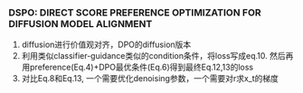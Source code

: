 ### DSPO: DIRECT SCORE PREFERENCE OPTIMIZATION FOR DIFFUSION MODEL ALIGNMENT
1. diffusion进行价值观对齐，DPO的diffusion版本
2. 利用类似classifier-guidance类似的condition条件，将loss写成eq.10. 然后再用preference(Eq.4)+DPO最优条件(Eq.6)得到最终Eq.12,13的loss
3. 对比Eq.8和Eq.13, 一个需要优化denoising参数，一个需要对r求x_t的梯度